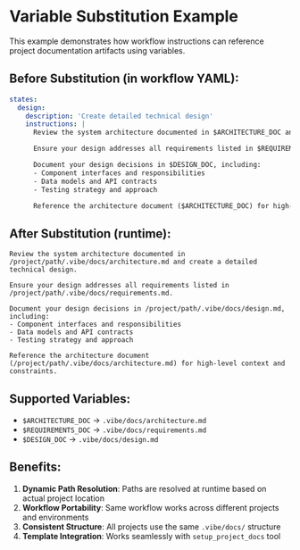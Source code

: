 # Variable Substitution Example

This example demonstrates how workflow instructions can reference project documentation artifacts using variables.

## Before Substitution (in workflow YAML):

```yaml
states:
  design:
    description: 'Create detailed technical design'
    instructions: |
      Review the system architecture documented in $ARCHITECTURE_DOC and create a detailed technical design.

      Ensure your design addresses all requirements listed in $REQUIREMENTS_DOC.

      Document your design decisions in $DESIGN_DOC, including:
      - Component interfaces and responsibilities
      - Data models and API contracts
      - Testing strategy and approach

      Reference the architecture document ($ARCHITECTURE_DOC) for high-level context and constraints.
```

## After Substitution (runtime):

```
Review the system architecture documented in /project/path/.vibe/docs/architecture.md and create a detailed technical design.

Ensure your design addresses all requirements listed in /project/path/.vibe/docs/requirements.md.

Document your design decisions in /project/path/.vibe/docs/design.md, including:
- Component interfaces and responsibilities
- Data models and API contracts
- Testing strategy and approach

Reference the architecture document (/project/path/.vibe/docs/architecture.md) for high-level context and constraints.
```

## Supported Variables:

- `$ARCHITECTURE_DOC` → `.vibe/docs/architecture.md`
- `$REQUIREMENTS_DOC` → `.vibe/docs/requirements.md`
- `$DESIGN_DOC` → `.vibe/docs/design.md`

## Benefits:

1. **Dynamic Path Resolution**: Paths are resolved at runtime based on actual project location
2. **Workflow Portability**: Same workflow works across different projects and environments
3. **Consistent Structure**: All projects use the same `.vibe/docs/` structure
4. **Template Integration**: Works seamlessly with `setup_project_docs` tool
